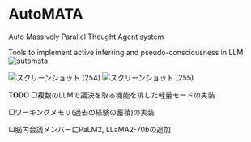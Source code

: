 # AutoMATA
Auto Massively Parallel Thought Agent system

Tools to implement active inferring and pseudo-consciousness in LLM
![automata](https://github.com/sudy-super/AutoMATA/assets/128252727/644fd848-276f-4dfd-9044-1ecaada5d178)


![スクリーンショット (254)](https://github.com/sudy-super/AutoMATA/assets/128252727/3fe8a618-a719-46d0-b059-769e1917ac59)
![スクリーンショット (255)](https://github.com/sudy-super/AutoMATA/assets/128252727/2a05bb62-bccc-4181-8d93-0d79dade2744)

**TODO**
□複数のLLMで議決を取る機能を排した軽量モードの実装

□ワーキングメモリ(過去の経験の蓄積)の実装

□脳内会議メンバーにPaLM2, LLaMA2-70bの追加
